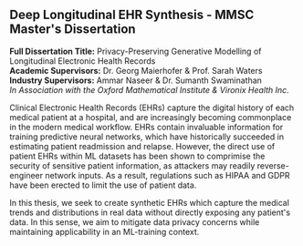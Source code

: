 ## Deep Longitudinal EHR Synthesis - MMSC Master's Dissertation    
**Full Dissertation Title:** Privacy-Preserving Generative Modelling of Longitudinal Electronic Health Records    
**Academic Supervisors:** Dr. Georg Maierhofer & Prof. Sarah Waters   
**Industry Supervisors:** Ammar Naseer & Dr. Sumanth Swaminathan  
 _In Association with the Oxford Mathematical Institute & Vironix Health Inc._ 

Clinical Electronic Health Records (EHRs) capture the digital history of each medical patient at a hospital, and are increasingly becoming commonplace in the modern medical workflow. EHRs contain invaluable information for training predictive neural networks, which have historically succeeded in estimating patient readmission and relapse. However, the direct use of patient EHRs within ML datasets has been shown to comprimise the security of sensitive patient information, as attackers may readily reverse-engineer network inputs. As a result, regulations such as HIPAA and GDPR have been erected to limit the use of patient data. 

In this thesis, we seek to create synthetic EHRs which capture the medical trends and distributions in real data without directly exposing any patient's data. In this sense, we aim to mitigate data privacy concerns while maintaining applicability in an ML-training context.
